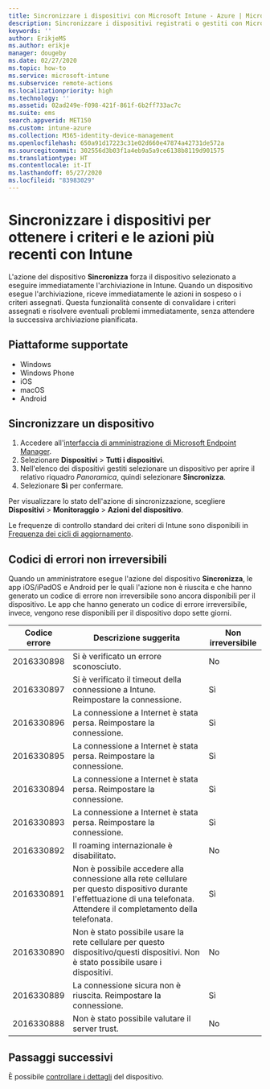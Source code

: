 ```yaml
---
title: Sincronizzare i dispositivi con Microsoft Intune - Azure | Microsoft Docs
description: Sincronizzare i dispositivi registrati o gestiti con Microsoft Intune per ottenere i criteri e le azioni più recenti. Include i passaggi per eseguire la sincronizzazione usando il portale di Azure e i codici di errore che è possibile ritentare.
keywords: ''
author: ErikjeMS
ms.author: erikje
manager: dougeby
ms.date: 02/27/2020
ms.topic: how-to
ms.service: microsoft-intune
ms.subservice: remote-actions
ms.localizationpriority: high
ms.technology: ''
ms.assetid: 02ad249e-f098-421f-861f-6b2ff733ac7c
ms.suite: ems
search.appverid: MET150
ms.custom: intune-azure
ms.collection: M365-identity-device-management
ms.openlocfilehash: 650a91d17223c31e02d660e47874a42731de572a
ms.sourcegitcommit: 302556d3b03f1a4eb9a5a9ce6138b8119d901575
ms.translationtype: HT
ms.contentlocale: it-IT
ms.lasthandoff: 05/27/2020
ms.locfileid: "83983029"
---
```

# <a name="sync-devices-to-get-the-latest-policies-and-actions-with-intune"></a>Sincronizzare i dispositivi per ottenere i criteri e le azioni più recenti con Intune


L'azione del dispositivo **Sincronizza** forza il dispositivo selezionato a eseguire immediatamente l'archiviazione in Intune. Quando un dispositivo esegue l'archiviazione, riceve immediatamente le azioni in sospeso o i criteri assegnati. Questa funzionalità consente di convalidare i criteri assegnati e risolvere eventuali problemi immediatamente, senza attendere la successiva archiviazione pianificata.

## <a name="supported-platforms"></a>Piattaforme supportate

- Windows
- Windows Phone
- iOS
- macOS
- Android

## <a name="sync-a-device"></a>Sincronizzare un dispositivo

1. Accedere all'[interfaccia di amministrazione di Microsoft Endpoint Manager](https://go.microsoft.com/fwlink/?linkid=2109431). 
3. Selezionare **Dispositivi** > **Tutti i dispositivi**.
4. Nell'elenco dei dispositivi gestiti selezionare un dispositivo per aprire il relativo riquadro *Panoramica*, quindi selezionare **Sincronizza**.
5. Selezionare **Sì** per confermare.

Per visualizzare lo stato dell'azione di sincronizzazione, scegliere **Dispositivi** > **Monitoraggio** > **Azioni del dispositivo**.

Le frequenze di controllo standard dei criteri di Intune sono disponibili in [Frequenza dei cicli di aggiornamento](../configuration/device-profile-troubleshoot.md#how-long-does-it-take-for-devices-to-get-a-policy-profile-or-app-after-they-are-assigned).

## <a name="retryable-error-codes"></a>Codici di errori non irreversibili

Quando un amministratore esegue l'azione del dispositivo **Sincronizza**, le app iOS/iPadOS e Android per le quali l'azione non è riuscita e che hanno generato un codice di errore non irreversibile sono ancora disponibili per il dispositivo. Le app che hanno generato un codice di errore irreversibile, invece, vengono rese disponibili per il dispositivo dopo sette giorni.


| Codice errore  | Descrizione suggerita | Non irreversibile |
|---|---|---|
| 2016330898 | Si è verificato un errore sconosciuto. | No |
| 2016330897 | Si è verificato il timeout della connessione a Intune. Reimpostare la connessione. | Sì |
| 2016330896 | La connessione a Internet è stata persa. Reimpostare la connessione. | Sì |
| 2016330895 | La connessione a Internet è stata persa. Reimpostare la connessione. | Sì |
| 2016330894 | La connessione a Internet è stata persa. Reimpostare la connessione. | Sì |
| 2016330893 | La connessione a Internet è stata persa. Reimpostare la connessione. | Sì|
| 2016330892 | Il roaming internazionale è disabilitato. | No|
| 2016330891 | Non è possibile accedere alla connessione alla rete cellulare per questo dispositivo durante l'effettuazione di una telefonata. Attendere il completamento della telefonata. | Sì|
| 2016330890 | Non è stato possibile usare la rete cellulare per questo dispositivo/questi dispositivi. Non è stato possibile usare i dispositivi. | No|
| 2016330889 | La connessione sicura non è riuscita. Reimpostare la connessione. | Sì|
| 2016330888 | Non è stato possibile valutare il server trust. | No|

## <a name="next-steps"></a>Passaggi successivi

È possibile [controllare i dettagli](device-inventory.md) del dispositivo.
 

